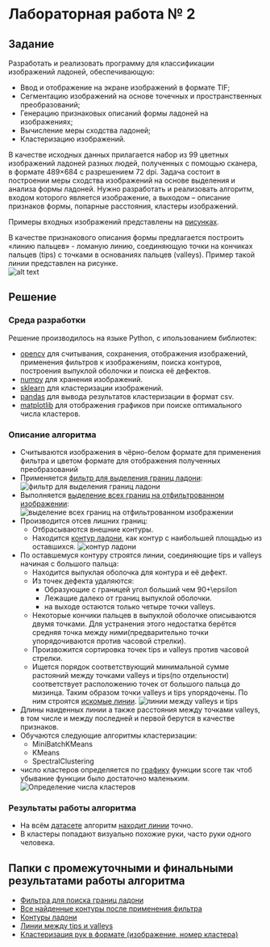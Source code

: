 # Лабораторная работа № 2
## Задание
Разработать и реализовать программу для классификации изображений ладоней,
обеспечивающую:
- Ввод и отображение на экране изображений в формате TIF;
- Сегментацию изображений на основе точечных и пространственных
преобразований;
- Генерацию признаковых описаний формы ладоней на изображениях;
- Вычисление меры сходства ладоней;
- Кластеризацию изображений.

В качестве исходных данных прилагается набор из 99 цветных изображений ладоней
разных людей, полученных с помощью сканера, в формате 489×684 с разрешением 72 dpi.
Задача состоит в построении меры сходства изображений на основе выделения и анализа
формы ладоней. Нужно разработать и реализовать алгоритм, входом которого является
изображение, а выходом – описание признаков формы, попарные расстояния, кластеры
изображений.

Примеры входных изображений представлены на [рисунках](./training/).

В качестве признакового описания формы предлагается построить «линию пальцев» -
ломаную линию, соединяющую точки на кончиках пальцев (tips) с точками в основаниях
пальцев (valleys). Пример такой линии представлен на рисунке.
<br>![alt text](./Result_lines/006.tif_lines.jpg "Dozen_0.bmp")

## Решение
### Среда разработки
Решение производилось на языке Python, с ипользованием библиотек:
- [opencv](http://opencv.org/) для считывания, сохранения, отображения изображений, применения фильтров к изображениям, поиска контуров, построения выпуклой оболочки и поиска её дефектов.
- [numpy](http://www.numpy.org/) для хранения изображений.
- [sklearn](http://scikit-learn.org/) для кластеризации изображений.
- [pandas](http://pandas.pydata.org/) для вывода результатов кластеризации в формат csv.
- [matplotlib](http://matplotlib.org/) для отображения графиков при поиске оптимального числа кластеров. 

### Описание алгоритма
- Считываются изображения в чёрно-белом формате для применения фильтра и цветом формате для отображения полученных преобразований
- Применяется [фильтр для выделения границ ладони](./Edges/):  ![фильтр для выделения границ ладони](./Edges/find_edges_.tif_0.jpg "фильтр для выделения границ ладони")
- Выполняется [выделение всех границ на отфильтрованном изображении](./Contours_all/): ![выделение всех границ на отфильтрованном изображении](./Contours_all/001.tif_contours.jpg "выделение всех границ на отфильтрованном изображении")
- Производится отсев лишних границ:
  - Отбрасываются внешние контуры. 
  - Находится [контур ладони](./Contours_main/), как контур с наибольшей площадью из оставшихся. ![контур ладони](./Contours_main/001.tif_contours.jpg "контур ладони")
- По оставшемуся контуру строятся линии, соединяющие tips и valleys начиная с большого пальца:
  - Находится выпуклая оболочка для контура и её дефект.
  - Из точек дефекта удаляются:
    - Образующие с границей угол больший чем 90+\epsilon
    - Лежащие далеко от границ выпуклой оболочки.
    - на выходе остаются только четыре точки valleys.
  - Некоторые кончики пальцев в выпуклой оболочке описываются двумя точками. Для устранения этого недостатка берётся средняя точка между ними(предварительно точки упорядочиваются против часовой стрелки).
  - Произвожится сортировка точек tips и valleys против часовой стрелки.
  - Ищется порядок соответствующий минимальной сумме растояний между точками valleys и tips(по отдельности) соответствует расположению точек от большого пальца до мизинца. Таким образом точки valleys и tips упорядочены. По ним строятся [искомые линии](./Result_lines/). ![линии между valleys и tips](./Result_lines/001.tif_lines.jpg "линии между valleys и tips")
- Длины наиденных линии а также расстояния между точками valleys, в том числе и между последней и первой берутся в качестве признаков.
- Обучаются следующие алгоритмы кластеризации:
  - MiniBatchKMeans
  - KMeans
  - SpectralClustering
- число кластеров определяется по [графику](./Clustering/Graphs) функции score так чтоб убывание функции было достаточно маленьким. ![Определение числа кластеров](./Clustering/Graphs/KMeans.png "Определение числа кластеров")

### Результаты работы алгоритма
- На всём [датасете](./training/) алгоритм [находит линии](./Result_lines/) точно.
- В кластеры попадают визуально похожие руки, часто руки одного человека.

## Папки с промежуточными и финальными результатами работы алгоритма
- [Фильтра для поиска границ ладони](./Edges/)
- [Все найденные контуры после применения фильтра](./Contours_all/)
- [Контуры ладони](./Contours_main/)
- [Линии между tips и valleys](./Result_lines/)
- [Кластеризация рук в формате (изображение, номер кластера)](./Clustering/)


